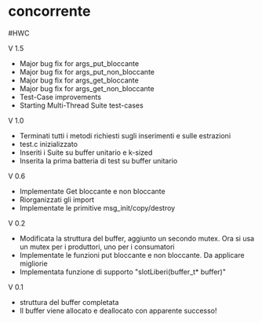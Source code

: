 # concorrente
#HWC

V 1.5
- Major bug fix for args_put_bloccante
- Major bug fix for args_put_non_bloccante
- Major bug fix for args_get_bloccante
- Major bug fix for args_get_non_bloccante
- Test-Case improvements
- Starting Multi-Thread Suite test-cases

V 1.0
- Terminati tutti i metodi richiesti sugli inserimenti e sulle estrazioni
- test.c inizializzato
- Inseriti i Suite su buffer unitario e k-sized
- Inserita la prima batteria di test su buffer unitario

V 0.6
- Implementate Get bloccante e non bloccante
- Riorganizzati gli import
- Implementate le primitive msg_init/copy/destroy

V 0.2
- Modificata la struttura del buffer, aggiunto un secondo mutex. Ora si usa un mutex per i produttori, uno per i consumatori
- Implementate le funzioni put bloccante e non bloccante. Da applicare migliorie
- Implementata funzione di supporto "slotLiberi(buffer_t* buffer)"

V 0.1
- struttura del buffer completata
- Il buffer viene allocato e deallocato con apparente successo!
